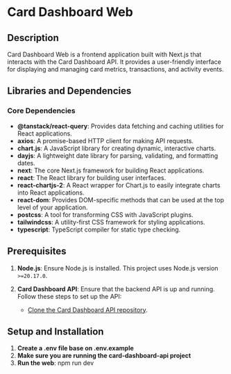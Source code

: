 # Card Dashboard Web

## Description

Card Dashboard Web is a frontend application built with Next.js that interacts with the Card Dashboard API. It provides a user-friendly interface for displaying and managing card metrics, transactions, and activity events.

## Libraries and Dependencies

### Core Dependencies

- **@tanstack/react-query**: Provides data fetching and caching utilities for React applications.
- **axios**: A promise-based HTTP client for making API requests.
- **chart.js**: A JavaScript library for creating dynamic, interactive charts.
- **dayjs**: A lightweight date library for parsing, validating, and formatting dates.
- **next**: The core Next.js framework for building React applications.
- **react**: The React library for building user interfaces.
- **react-chartjs-2**: A React wrapper for Chart.js to easily integrate charts into React applications.
- **react-dom**: Provides DOM-specific methods that can be used at the top level of your application.
- **postcss**: A tool for transforming CSS with JavaScript plugins.
- **tailwindcss**: A utility-first CSS framework for styling applications.
- **typescript**: TypeScript compiler for static type checking.

## Prerequisites

1. **Node.js**: Ensure Node.js is installed. This project uses Node.js version `>=20.17.0`.

2. **Card Dashboard API**: Ensure that the backend API is up and running. Follow these steps to set up the API:
   - [Clone the Card Dashboard API repository](<your-api-repository-url>).

## Setup and Installation

1. **Create a .env file base on .env.example**
2. **Make sure you are running the card-dashboard-api project**
3. **Run the web**: npm run dev
